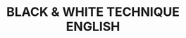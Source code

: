 ---
title: "BLACK & WHITE TECHNIQUE  ENGLISH"
price: "TBA"
desc: "Opis nije dostupan"
img_path: "/assets/img/A.MIG-6016.jpg"
brand: AMMO
available: true
cat: "books"
subcat: "SOLUTION BOOKS - MULTILINGUAL"
subsubcat: "SS"
---
